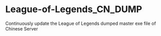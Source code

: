 # League-of-Legends_CN_DUMP
 Continuously update the League of Legends dumped master exe file of Chinese Server
